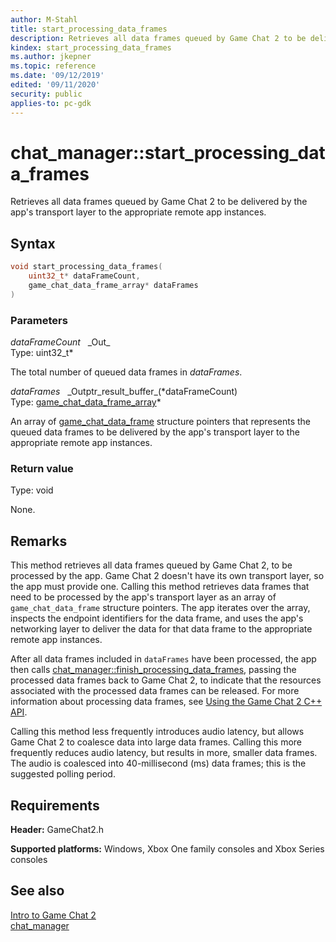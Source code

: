 ```yaml
---
author: M-Stahl
title: start_processing_data_frames
description: Retrieves all data frames queued by Game Chat 2 to be delivered by the app's transport layer to the appropriate remote app instances.
kindex: start_processing_data_frames
ms.author: jkepner
ms.topic: reference
ms.date: '09/12/2019'
edited: '09/11/2020'
security: public
applies-to: pc-gdk
---
```


# chat_manager::start_processing_data_frames
  
Retrieves all data frames queued by Game Chat 2 to be delivered by the app's transport layer to the appropriate remote app instances.  
  
<a id="syntaxSection"></a>
  
## Syntax
  
```cpp
void start_processing_data_frames(  
    uint32_t* dataFrameCount,  
    game_chat_data_frame_array* dataFrames  
)  
```  
  
<a id="parametersSection"></a>
  
### Parameters
  
*dataFrameCount* &nbsp;&nbsp;\_Out\_  
Type: uint32_t\*  
  
The total number of queued data frames in *dataFrames*.  
  
*dataFrames* &nbsp;&nbsp;\_Outptr\_result\_buffer\_(\*dataFrameCount)  
Type: [game_chat_data_frame_array](../../../structs/game_chat_data_frame.md#array)\*  
  
An array of [game_chat_data_frame](../../../structs/game_chat_data_frame.md) structure pointers that represents the queued data frames to be delivered by the app's transport layer to the appropriate remote app instances.  
  
<a id="retvalSection"></a>
  
### Return value
  
Type: void  
  
None.  
  
<a id="remarksSection"></a>
  
## Remarks
  
This method retrieves all data frames queued by Game Chat 2, to be processed by the app. Game Chat 2 doesn't have its own transport layer, so the app must provide one. Calling this method retrieves data frames that need to be processed by the app's transport layer as an array of `game_chat_data_frame` structure pointers. The app iterates over the array, inspects the endpoint identifiers for the data frame, and uses the app's networking layer to deliver the data for that data frame to the appropriate remote app instances.  
  
After all data frames included in `dataFrames` have been processed, the app then calls [chat_manager::finish_processing_data_frames](chat_manager_finish_processing_data_frames.md), passing the processed data frames back to Game Chat 2, to indicate that the resources associated with the processed data frames can be released. For more information about processing data frames, see [Using the Game Chat 2 C++ API](../../../../../../chat/overviews/game-chat2/using-game-chat-2.md).  
  
Calling this method less frequently introduces audio latency, but allows Game Chat 2 to coalesce data into large data frames. Calling this more frequently reduces audio latency, but results in more, smaller data frames. The audio is coalesced into 40-millisecond (ms) data frames; this is the suggested polling period.  
  
<a id="requirementsSection"></a>
  
## Requirements
  
**Header:** GameChat2.h  
  
**Supported platforms:** Windows, Xbox One family consoles and Xbox Series consoles  
  
<a id="seealsoSection"></a>
  
## See also
  
[Intro to Game Chat 2](../../../../../../chat/overviews/game-chat2/game-chat-2-intro.md)  
[chat_manager](../chat_manager.md)  
  